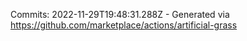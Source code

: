 Commits: 2022-11-29T19:48:31.288Z - Generated via https://github.com/marketplace/actions/artificial-grass
<br>

